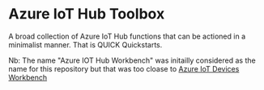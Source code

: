 # Azure IoT Hub Toolbox
A broad collection of Azure IoT Hub functions that can be actioned in a minimalist manner. That is QUICK Quickstarts.


Nb: The name "Azure IOT Hub Workbench" was initailly considered as the name for this repository but that was too cloase to [Azure IoT Devices Workbench](https://marketplace.visualstudio.com/items?itemName=vsciot-vscode.vscode-iot-workbench)
